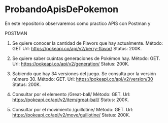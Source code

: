 # ProbandoApisDePokemon
En este repositorio observaremos como practico APIS con Postman y 

POSTMAN

1)	Se quiere conocer la cantidad de Flavors que hay actualmente. 
Método: GET
Url: https://pokeapi.co/api/v2/berry-flavor/
Status: 200K.
















2)	Se quiere saber cuántas generaciones de Pokémon hay.
Método: GET.
Url: https://pokeapi.co/api/v2/generation/
Status: 200K.




















3)	Sabiendo que hay 34 versiones del juego. Se consulta por la versión número 30.
Método: GET.
Url: https://pokeapi.co/api/v2/version/30
Status: 200K. 














4)	Consultar por el elemento /Great-ball/
Método: GET.
Url: https://pokeapi.co/api/v2/item/great-ball/ 
Status: 200K.
















5)	Consultar por el movimiento /guillotine/
Método: GET.
Url: https://pokeapi.co/api/v2/move/guillotine/ 
Status: 200K.








